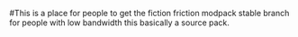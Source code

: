 #This is a place for people to get the fiction friction modpack stable branch for people with low bandwidth this basically a source pack.
